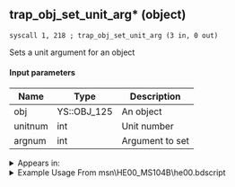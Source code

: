 ## trap_obj_set_unit_arg* (object)

`syscall 1, 218 ; trap_obj_set_unit_arg (3 in, 0 out)`

Sets a unit argument for an object

#### Input parameters
| Name | Type | Description
|------|------|------------
| obj   | YS::OBJ_125   | An object
| unitnum   | int   | Unit number
| argnum   | int   | Argument to set




<details>
	<summary>Appears in:</summary>
| filename | Entity (obj)
|----------|-------------
| msn\HE00_MS104B\he00.bdscript       |           
| msn\HE02_MS104C\he02.bdscript       |           
| msn\HE02_MS104D\he02.bdscript       |           
| msn\MU09_KINOKO_VEX\kino.bdscript       |           
| obj\B_AL020\b_al.bdscript       | ((B) Jafar (Djinn))          
| obj\B_AL100_1ST\b_al.bdscript       | ((M) Volcano Lord)          
| obj\B_AL100_2ND\b_al.bdscript       | ((M) Blizzard Lord)          
| obj\B_AL100_FIRE\b_al.bdscript       | ((B) Volcanic Lord)          
| obj\B_AL100_ICE\b_al.bdscript       | ((B) Blizzard Lord)          
| obj\B_CA010\b_ca.bdscript       | ((B) Barbossa)          
| obj\B_CA030\b_ca.bdscript       | ((M) Undead Pirate B)          
| obj\B_EX120\b_ex.bdscript       | ((B) Demyx (Only playing sitar?))          
| obj\B_EX120_HB\b_ex.bdscript       | ((B) Demyx)          
| obj\B_EX120_HB_LV99\b_ex.bdscript       | ((B99) Demyx (Limit Cut))          
| obj\B_EX140\b_ex.bdscript       | ((B) Xigbar)          
| obj\B_EX140_LV99\b_ex.bdscript       | ((B99) Xigbar (Limit Cut))          
| obj\B_EX150\b_ex.bdscript       | ((B) Luxord (WORKS! can’t be killed, or paused))          
| obj\B_EX150_LV99\b_ex.bdscript       | ((B99) Luxord (Limit Cut))          
| obj\B_EX160\b_ex.bdscript       | ((B) Saïx)          
| obj\B_EX160_LV99\b_ex.bdscript       | ((B99) Saïx (Limit Cut))          
| obj\B_EX180\b_ex.bdscript       | ((?) Xemnas’s dragon (Throne))          
| obj\B_EX210\b_ex.bdscript       | ((M) Luxord’s card (attack))          
| obj\B_EX240\b_ex.bdscript       | ((?) Xemnas’s dragon (Anchored))          
| obj\B_EX330\b_ex.bdscript       | ((F) Xemnas’s dragon (Flying))          
| obj\B_EX360\b_ex.bdscript       | ((B) ??? - Invisible enemy, can’t be hurt. (EX))          
| obj\B_EX370\b_ex.bdscript       | ((B) Zexion (Absent Silhouette))          
| obj\B_EX400\b_ex.bdscript       | ((B) Larxene (Absent Silhouette))          
| obj\B_HE100\b_he.bdscript       | ((B) Hydra)          
| obj\B_LK120\b_lk.bdscript       | ((B) Groundshaker)          
| obj\B_NM110\b_nm.bdscript       | ((B) The Experiment)          
| obj\EH_G_EX290\g_ex.bdscript       | ((EH) Speeder B (G_EX))          
| obj\EH_G_EX320\g_ex.bdscript       | ((EH) Spiked Roller B (G_EX))          
| obj\F_EH050\f_eh.bdscript       | ((F) Floating building 1 (EH))          
| obj\F_NM110\f_nm.bdscript       | ((F) Oogie’s bag (NM))          
| obj\F_TR050\f_tr.bdscript       | ((F) MCP barrier (TR))          
| obj\F_TT170\f_tt.bdscript       | ((F) ??? - flying attack balls - bees? (TT))          
| obj\F_WI020_BOSS\f_wi.bdscript       | ((F) Burning building (BOSS) (WI))          
| obj\M_EX350_06\m_ex.bdscript       | ((M) Mushroom 6 (EX))          
| obj\M_EX350_06_SU\m_ex.bdscript       | ((M) Mushroom 6 (SU))          
| obj\M_EX350_10\m_ex.bdscript       | ((M) Mushroom 10 (EX))          
| obj\M_EX350_12\m_ex.bdscript       | ((M) Mushroom 12 (EX))          
| obj\M_EX670\m_ex.bdscript       | ((M) Living Bone)          
| obj\M_EX720\m_ex.bdscript       | ((M) Shaman)          
| obj\M_EX720_HB\m_ex.bdscript       | ((M) Necromancer)          
| obj\N_CM000_BTL\n_cm.bdscript       | ((N) Marluxia (BTL) (CM))          
| obj\N_CM040_BTL\n_cm.bdscript       | ((N) Vexen (BTL) (CM))          
| obj\N_EX760_BTL\n_ex.bdscript       | ((B) Pete (BTL))          
| obj\N_EX760_BTL_CLSM\n_ex.bdscript       | ((N) Pete (BTL) (CLSM) (EX))          
| obj\N_EX760_BTL_HERCULES\n_ex.bdscript       | ((N) Pete (BTL_HERCULES) (EX))          
| obj\N_EX760_BTL_MEGARA\n_ex.bdscript       | ((N) Pete (BTL_MEGARA) (EX))          
| obj\N_EX760_BTL_WILLY\n_ex.bdscript       | ((N) Pete (BTL_WILLY) (EX))          

</details>

<details>
	<summary>Example Usage From msn\HE00_MS104B\he00.bdscript</summary>
```
L725:
 pushFromFWp W12
 pushImm 0
 sub 
 ipos 
 jz L838
 gosub 16, L1132
 memcpyToSp 16, 48
 pushFromPSp 48
 memcpyToSp 16, 32
 pushFromPSp 32
 pushImm 4
 add 
 pushImmf -150
 pushImmf 0
 syscall 0, 18 ; trap_random_range (2 in, 1 out)
 memcpy 0
 pushFromPSp 32
 pushFromPSp 32
 fetchValue 0
 pushImmf 150
 subf 
 pushFromPSp 32
 fetchValue 0
 pushImmf 150
 addf 
 syscall 0, 18 ; trap_random_range (2 in, 1 out)
 memcpy 0
 pushFromPSp 32
 pushImm 8
 add 
 pushFromPSp 32
 fetchValue 8
 pushImmf 150
 subf 
 pushFromPSp 32
 fetchValue 8
 pushImmf 150
 addf 
 syscall 0, 18 ; trap_random_range (2 in, 1 out)
 memcpy 0
 pushFromPSp 16
 pushImm 800
 gosub 16, L1142
 pushFromPSp 16
 pushFromPSp 32
 syscall 1, 148 ; trap_obj_set_pos (2 in, 0 out)
 pushFromPSp 16
 pushImm 1
 pushImm 1
 syscall 1, 218 ; trap_obj_set_unit_arg (3 in, 0 out)
 pushFromFWp W12
 pushImm 1
 sub 
 popToWp W12
 jmp L725
```
</details>


